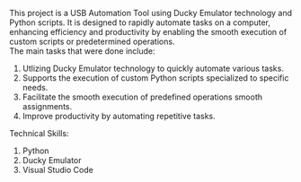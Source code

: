 This project is a USB Automation Tool using Ducky Emulator technology and Python scripts. It is designed to rapidly automate tasks on a computer, enhancing efficiency and productivity by enabling the smooth execution of custom scripts or predetermined operations.<br />
The main tasks that were done include: 
1. Utlizing Ducky Emulator technology to quickly automate various tasks.
2. Supports the execution of custom Python scripts specialized to specific needs.
3. Facilitate the smooth execution of predefined operations smooth assignments.
4. Improve productivity by automating repetitive tasks.

Technical Skills: 
1. Python
2. Ducky Emulator
3. Visual Studio Code 

